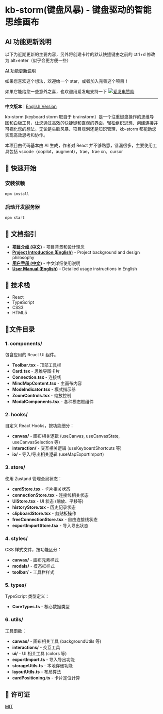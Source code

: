 # kb-storm(键盘风暴) - 键盘驱动的智能思维画布

## AI 功能更新说明

以下为近期更新的主要内容，另外将创建卡片的默认快捷键由之前的 ctrl+d 修改为 alt+enter（似乎会更方便一些）

[AI 功能更新说明](./doc/AI_FEATURES_UPDATE.md)

如果您喜欢这个想法，欢迎给一个 star，或者加入完善这个项目！

如果它能给您一些意外之喜，也欢迎用爱发电支持一下 [![爱发电赞助](https://img.shields.io/badge/爱发电-buymeacoffe-ff69b4?style=for-the-badge&logo=alipay&logoColor=white)](https://afdian.tv/a/qkyufw)


---

**中文版本** | [English Version](./doc/README_EN.md)

kb-storm (keyboard storm 取自于 brainstorm）是一个注重键盘操作的思维导图和白板工具，让您通过高效的快捷键和直观的界面，轻松组织思想、创建连接并可视化您的想法。无论是头脑风暴、项目规划还是知识管理，kb-storm 都能助您实现高效思考和协作。

本项目由代码基本由 AI 生成，作者对 React 并不够熟悉，错漏很多，主要使用工具包括 vscode（copilot，augment），trae，trae cn，cursor

## 🚀 快速开始

### 安装依赖

```bash
npm install
```

### 启动开发服务器

```bash
npm start
```

## 📖 文档指引

- **[项目介绍 (中文)](./doc/introduction.md)** - 项目背景和设计理念
- **[Project Introduction (English)](./doc/introduction_EN.md)** - Project background and design philosophy
- **[用户手册 (中文)](./MANUAL.md)** - 中文详细使用说明
- **[User Manual (English)](./doc/MANUAL_EN.md)** - Detailed usage instructions in English

## 🔧 技术栈

- React
- TypeScript
- CSS3
- HTML5

## 📖文件目录

### 1. components/

包含应用的 React UI 组件。

- **Toolbar.tsx** - 顶部工具栏
- **Card.tsx** - 思维导图卡片
- **Connection.tsx** - 连接线
- **MindMapContent.tsx** - 主画布内容
- **ModeIndicator.tsx** - 模式指示器
- **ZoomControls.tsx** - 缩放控制
- **ModalComponents.tsx** - 各种模态框组件

### 2. hooks/

自定义 React Hooks，按功能细分：

- **canvas/** - 画布相关逻辑 (useCanvas, useCanvasState, useCanvasSelection 等)
- **interaction/** - 交互相关逻辑 (useKeyboardShortcuts 等)
- **io/** - 导入/导出相关逻辑 (useMapExportImport)

### 3. store/

使用 Zustand 管理全局状态：

- **cardStore.tsx** - 卡片相关状态
- **connectionStore.tsx** - 连接线相关状态
- **UIStore.tsx** - UI 状态 (缩放、平移等)
- **historyStore.tsx** - 历史记录状态
- **clipboardStore.tsx** - 剪贴板操作
- **freeConnectionStore.tsx** - 自由连接线状态
- **exportImportStore.tsx** - 导入导出状态

### 4. styles/

CSS 样式文件，按功能区分：

- **canvas/** - 画布元素样式
- **modals/** - 模态框样式
- **toolbar/** - 工具栏样式

### 5. types/

TypeScript 类型定义：

- **CoreTypes.ts** - 核心数据类型

### 6. utils/

工具函数：

- **canvas/** - 画布相关工具 (backgroundUtils 等)
- **interactions/** - 交互工具
- **ui/** - UI 相关工具 (colors 等)
- **exportImport.ts** - 导入导出功能
- **storageUtils.ts** - 本地存储功能
- **layoutUtils.ts** - 布局算法
- **cardPositioning.ts** - 卡片定位计算

## 📄 许可证

[MIT](./LICENSE)
